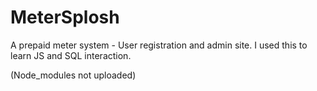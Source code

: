 # MeterSplosh
A prepaid meter system - User registration and admin site. I used this to learn JS and SQL interaction.

(Node_modules not uploaded)
